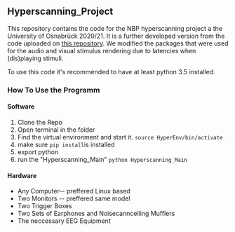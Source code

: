 ## Hyperscanning_Project

This repository contains the code for the NBP hyperscanning project a the University of Osnabrück 2020/21.
It is a further developed version from the code uploaded on [this repository](https://github.com/DiGyt/NBP_Hyperscanning). We modified the packages that were used for the audio and visual stimulus rendering due to latencies when (dis)playing stimuli.

To use this code it's recommended to have at least python 3.5 installed.

### How To Use the Programm ###

#### Software
1. Clone the Repo
2. Open terminal in the folder
3. Find the virtual environment and start it. `source HyperEnv/bin/activate`
4. make sure `pip install`is installed
5. export python
6. run the "Hyperscanning_Main" `python Hyperscanning_Main`

#### Hardware

+ Any Computer-- preffered Linux based
+ Two Monitors -- preffered same model
+ Two Trigger Boxes
+ Two Sets of Earphones and Noisecanncelling Mufflers
+ The neccessary EEG Equipment
